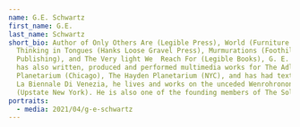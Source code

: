```yaml
---
name: G.E. Schwartz
first_name: G.E.
last_name: Schwartz
short_bio: Author of Only Others Are (Legible Press), World (Furniture Press),
  Thinking in Tongues (Hanks Loose Gravel Press), Murmurations (Foothills
  Publishing), and The Very light We  Reach For (Legible Books), G. E. Schwartz
  has also written, produced and performed multimedia works for The Adler
  Planetarium (Chicago), The Hayden Planetarium (NYC), and has had text works in
  La Biennale Di Venezia, he lives and works on the unceded Wenrohronon Lands
  (Upstate New York). He is also one of the founding members of The Solomons.
portraits:
  - media: 2021/04/g-e-schwartz
---
```

